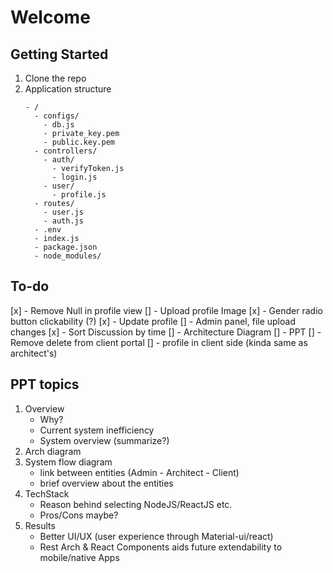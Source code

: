 # Welcome

## Getting Started
1. Clone the repo
2. Application structure
   ```
   - /
     - configs/
       - db.js
       - private_key.pem
       - public.key.pem
     - controllers/
       - auth/
         - verifyToken.js
         - login.js
       - user/
         - profile.js 
     - routes/
       - user.js
       - auth.js
     - .env
     - index.js
     - package.json
     - node_modules/
   ```


## To-do

[x] - Remove Null in profile view 
[] - Upload profile Image
[x] - Gender radio button clickability (?)
[x] - Update profile
[] - Admin panel, file upload changes
[x] - Sort Discussion by time
[] - Architecture Diagram
[] - PPT
[] - Remove delete from client portal
[] - profile in client side (kinda same as architect's)


## PPT topics
1. Overview
   - Why?
   - Current system inefficiency
   - System overview (summarize?)
2. Arch diagram
3. System flow diagram
   - link between entities (Admin - Architect - Client)
   - brief overview about the entities
4. TechStack
   - Reason behind selecting NodeJS/ReactJS etc.
   - Pros/Cons maybe?
5. Results
   - Better UI/UX (user experience through Material-ui/react)
   - Rest Arch & React Components aids future extendability to mobile/native Apps
